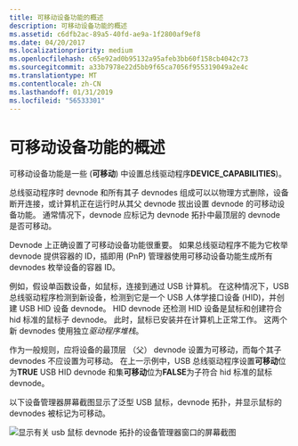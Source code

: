 ```yaml
---
title: 可移动设备功能的概述
description: 可移动设备功能的概述
ms.assetid: c6dfb2ac-89a5-40fd-ae9a-1f2800af9ef8
ms.date: 04/20/2017
ms.localizationpriority: medium
ms.openlocfilehash: c65e92ad0b95132a95afeb3bb60f158cb4042c73
ms.sourcegitcommit: a33b7978e22d5bb9f65ca7056f955319049a2e4c
ms.translationtype: MT
ms.contentlocale: zh-CN
ms.lasthandoff: 01/31/2019
ms.locfileid: "56533301"
---
```

# <a name="overview-of-the-removable-device-capability"></a>可移动设备功能的概述


可移动设备功能是一些 (**可移动**) 中设置总线驱动程序**DEVICE_CAPABILITIES**)。

总线驱动程序时 devnode 和所有其子 devnodes 组成可以以物理方式删除，设备断开连接，或计算机正在运行时从其父 devnode 拔出设置 devnode 的可移动设备功能。 通常情况下，devnode 应标记为 devnode 拓扑中最顶层的 devnode 是否可移动。

Devnode 上正确设置了可移动设备功能很重要。 如果总线驱动程序不能为它枚举 devnode 提供容器的 ID，插即用 (PnP) 管理器使用可移动设备功能生成所有 devnodes 枚举设备的容器 ID。

例如，假设单函数设备，如鼠标，连接到通过 USB 计算机。 在这种情况下，USB 总线驱动程序检测到新设备，检测到它是一个 USB 人体学接口设备 (HID)，并创建 USB HID 设备 devnode。 HID devnode 还检测 HID 设备是鼠标和创建符合 hid 标准的鼠标子 devnode。 此时，鼠标已安装并在计算机上正常工作。 这两个新 devnodes 使用独立*驱动程序堆栈*。

作为一般规则，应将设备的最顶层 （父） devnode 设置为可移动，而每个其子 devnodes 不应设置为可移动。 在上一示例中，USB 总线驱动程序设置**可移动**位为**TRUE** USB HID devnode 和集**可移动**位为**FALSE**为子符合 hid 标准的鼠标 devnode。

以下设备管理器屏幕截图显示了泛型 USB 鼠标，devnode 拓扑，并显示鼠标的 devnodes 被标记为可移动。

![显示有关 usb 鼠标 devnode 拓扑的设备管理器窗口的屏幕截图](images/containerid-2.png)

 

 





